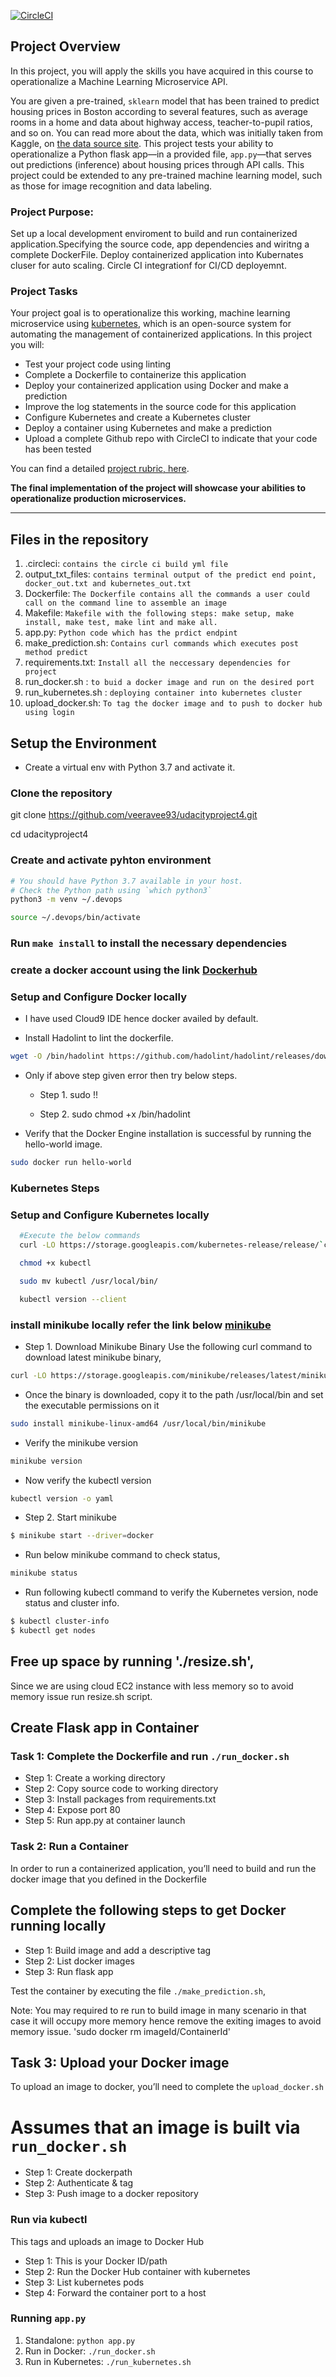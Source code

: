 [![CircleCI](https://dl.circleci.com/status-badge/img/gh/veeravee93/udacityproject4/tree/main.svg?style=svg)](https://dl.circleci.com/status-badge/redirect/gh/veeravee93/udacityproject4/tree/main)

## Project Overview

In this project, you will apply the skills you have acquired in this course to operationalize a Machine Learning Microservice API.

You are given a pre-trained, `sklearn` model that has been trained to predict housing prices in Boston according to several features, such as average rooms in a home and data about highway access, teacher-to-pupil ratios, and so on. You can read more about the data, which was initially taken from Kaggle, on [the data source site](https://www.kaggle.com/c/boston-housing). This project tests your ability to operationalize a Python flask app—in a provided file, `app.py`—that serves out predictions (inference) about housing prices through API calls. This project could be extended to any pre-trained machine learning model, such as those for image recognition and data labeling.

### Project Purpose:

Set up a local development enviroment to build and run containerized application.Specifying the source code, app dependencies and wiritng a complete DockerFile. Deploy containerized application into Kubernates cluser for auto scaling.
Circle CI integrationf for CI/CD deployemnt.

### Project Tasks

Your project goal is to operationalize this working, machine learning microservice using [kubernetes](https://kubernetes.io/), which is an open-source system for automating the management of containerized applications. In this project you will:

- Test your project code using linting
- Complete a Dockerfile to containerize this application
- Deploy your containerized application using Docker and make a prediction
- Improve the log statements in the source code for this application
- Configure Kubernetes and create a Kubernetes cluster
- Deploy a container using Kubernetes and make a prediction
- Upload a complete Github repo with CircleCI to indicate that your code has been tested

You can find a detailed [project rubric, here](https://review.udacity.com/#!/rubrics/2576/view).

**The final implementation of the project will showcase your abilities to operationalize production microservices.**

---

## Files in the repository

1. .circleci: `contains the circle ci build yml file`
2. output_txt_files: `contains terminal output of the predict end point, docker_out.txt and kubernetes_out.txt`
3. Dockerfile: `The Dockerfile contains all the commands a user could call on the command line to assemble an image`
4. Makefile: `Makefile with the following steps: make setup, make install, make test, make lint and make all.`
5. app.py: `Python code which has the prdict endpint `
6. make_prediction.sh: `Contains curl commands which executes post method predict`
7. requirements.txt: `Install all the neccessary dependencies for project`
8. run_docker.sh : `to buid a docker image and run on the desired port`
9. run_kubernetes.sh : `deploying container into kubernetes cluster`
10. upload_docker.sh: `To tag the docker image and to push to docker hub using login`

## Setup the Environment

- Create a virtual env with Python 3.7 and activate it.

### Clone the repository

git clone https://github.com/veeravee93/udacityproject4.git

cd udacityproject4

### Create and activate pyhton environment

```bash
# You should have Python 3.7 available in your host.
# Check the Python path using `which python3`
python3 -m venv ~/.devops

source ~/.devops/bin/activate

```

### Run `make install` to install the necessary dependencies

### create a docker account using the link [Dockerhub](https://hub.docker.com/signup)

### Setup and Configure Docker locally

- I have used Cloud9 IDE hence docker availed by default.

- Install Hadolint to lint the dockerfile.
```bash
wget -O /bin/hadolint https://github.com/hadolint/hadolint/releases/download/v1.16.3/hadolint-Linux-x86_64 && chmod +x /bin/hadolint 

```

- Only if above step given error then try below steps.

	- Step 1.
		sudo !!
		
	- Step 2.
		sudo chmod +x /bin/hadolint

- Verify that the Docker Engine installation is successful by running the hello-world image.

```bash
sudo docker run hello-world
```

### Kubernetes Steps

### Setup and Configure Kubernetes locally

```bash
  #Execute the below commands
  curl -LO https://storage.googleapis.com/kubernetes-release/release/`curl -s https://storage.googleapis.com/kubernetes-release/release/stable.txt`/bin/linux/amd64/kubectl

  chmod +x kubectl

  sudo mv kubectl /usr/local/bin/

  kubectl version --client
```

### install minikube locally refer the link below [minikube](https://www.linuxtechi.com/how-to-install-minikube-on-ubuntu)

- Step 1. Download Minikube Binary
  Use the following curl command to download latest minikube binary,

```bash
curl -LO https://storage.googleapis.com/minikube/releases/latest/minikube-linux-amd64
```

- Once the binary is downloaded, copy it to the path /usr/local/bin and set the executable permissions on it

```bash
sudo install minikube-linux-amd64 /usr/local/bin/minikube
```

- Verify the minikube version

```bash
minikube version
```

- Now verify the kubectl version

```bash
kubectl version -o yaml
```

- Step 2. Start minikube

```bash
$ minikube start --driver=docker
```

- Run below minikube command to check status,

```bash
minikube status
```

- Run following kubectl command to verify the Kubernetes version, node status and cluster info.

```bash
$ kubectl cluster-info
$ kubectl get nodes
```
## Free up space by running './resize.sh',
Since we are using cloud EC2 instance with less memory so to avoid memory issue run resize.sh script.
 
## Create Flask app in Container

### Task 1: Complete the Dockerfile and run `./run_docker.sh`

- Step 1: Create a working directory
- Step 2: Copy source code to working directory
- Step 3: Install packages from requirements.txt
- Step 4: Expose port 80
- Step 5: Run app.py at container launch

### Task 2: Run a Container

In order to run a containerized application, you’ll need to build and run the docker image that you defined in the Dockerfile

## Complete the following steps to get Docker running locally

- Step 1: Build image and add a descriptive tag
- Step 2: List docker images
- Step 3: Run flask app

Test the container by executing the file `./make_prediction.sh`,

Note: You may required to re run to build image in many scenario in that case it will occupy more memory hence remove the exiting images to avoid memory issue.
'sudo docker rm imageId/ContainerId'

## Task 3: Upload your Docker image

To upload an image to docker, you’ll need to complete the `upload_docker.sh`

# Assumes that an image is built via `run_docker.sh`

- Step 1: Create dockerpath
- Step 2: Authenticate & tag
- Step 3: Push image to a docker repository

### Run via kubectl

This tags and uploads an image to Docker Hub

- Step 1: This is your Docker ID/path
- Step 2: Run the Docker Hub container with kubernetes
- Step 3: List kubernetes pods
- Step 4: Forward the container port to a host

### Running `app.py`

1. Standalone: `python app.py`
2. Run in Docker: `./run_docker.sh`
3. Run in Kubernetes: `./run_kubernetes.sh`
